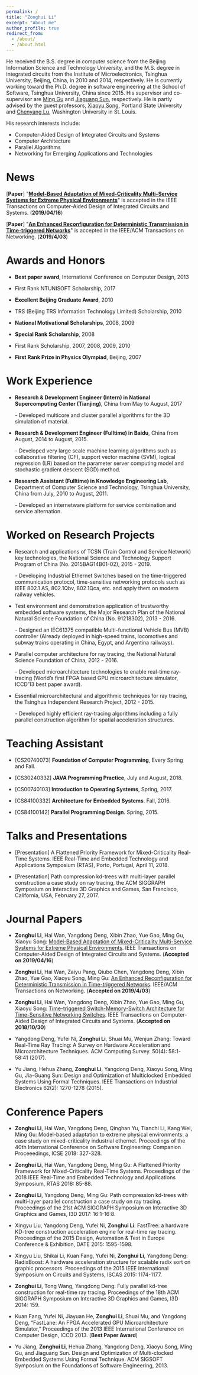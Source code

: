 ```yaml
---
permalink: /
title: "Zonghui Li"
excerpt: "About me"
author_profile: true
redirect_from: 
  - /about/
  - /about.html
---
```


He received the B.S. degree in computer science from the Beijing Information Science and Technology University, and the M.S. degree in integrated circuits from the Institute of Microelectronics, Tsinghua University, Beijing, China, in 2010 and 2014, respectively. He is currently working toward the Ph.D. degree in software engineering at the School of Software, Tsinghua University, China since 2015. His supervisor and co-supervisor are [Ming Gu](http://www.thss.tsinghua.edu.cn/publish/soften/3131/2010/20101219102622467554674/20101219102622467554674_.html) and [Jiaguang Sun](http://www.thss.tsinghua.edu.cn/publish/soften/3131/2010/20101219095105462245998/20101219095105462245998_.html), respectively. He is partly advised by the guest professors, [Xiaoyu Song](https://www.pdx.edu/ece/song), Portland State University and [Chenyang Lu](https://www.cse.wustl.edu/~lu/), Washington University in St. Louis.

His research interests include:
- Computer-Aided Design of Integrated Circuits and Systems
- Computer Architecture
- Parallel Algorithms
- Networking for Emerging Applications and Technologies


News
======
[**Paper**] "[**Model-Based Adaptation of Mixed-Criticality Multi-Service Systems for Extreme Physical Environments**](https://ieeexplore.ieee.org/document/8708223)" is accepted in the IEEE Transactions on Computer-Aided Design of Integrated Circuits and Systems. (**2019/04/16**)

[**Paper**] "[**An Enhanced Reconfiguration for Deterministic Transmission in Time-triggered Networks**](https://ieeexplore.ieee.org/abstract/document/8700610)" is accepted in the IEEE/ACM Transactions on Networking. (**2019/4/03**) 


Awards and Honors
======
- **Best paper award**, International Conference on Computer Design, 2013

- First Rank NTUNISOFT Scholarship, 2017

- **Excellent Beijing Graduate Award**, 2010

- TRS (Beijing TRS Information Technology Limited) Scholarship, 2010

- **National Motivational Scholarships**, 2008, 2009

- **Special Rank Scholarship**, 2008

- First Rank Scholarship, 2007, 2008, 2009, 2010

- **First Rank Prize in Physics Olympiad**, Beijing, 2007


Work Experience
======
- **Research & Development Engineer (Intern) in National Supercomputing Center (Tianjing)**, China from May to August, 2017

  \- Developed multicore and cluster parallel algorithms for the 3D simulation of material.

- **Research & Development Engineer (Fulltime) in Baidu**, China from August, 2014 to August, 2015.

  \- Developed very large scale machine learning algorithms such as collaborative filtering (CF), support vector machine (SVM), logical regression (LR) based on the parameter server computing model and stochastic gradient descent (SGD) method. 

- **Research Assistant (Fulltime) in Knowledge Engineering Lab**, Department of Computer Science and Technology, Tsinghua University, China from July, 2010 to August, 2011.

  \- Developed an internetware platform for service combination and service alternation.


Worked on Research Projects
======
- Research and applications of TCSN (Train Control and Service Network) key technologies, the National Science and Technology Support Program of China (No. 2015BAG14B01-02), 2015 - 2019.

  \- Developing Industrial Ethernet Switches based on the time-triggered communication protocol, time-sensitive networking protocols such as IEEE 802.1 AS, 802.1Qbv, 802.1Qca, etc. and apply them on modern railway vehicles.

- Test environment and demonstration application of trustworthy embedded software systems, the Major Research Plan of the National Natural Science Foundation of China (No. 91218302), 2013 - 2016.

  \- Designed an IEC61375 compatible Multi-functional Vehicle Bus (MVB) controller (Already deployed in high-speed trains, locomotives and subway trains operating in China, Egypt, and Argentina railways).

- Parallel computer architecture for ray tracing, the National Natural Science Foundation of China, 2012 - 2016.

  \- Developed microarchitecture technologies to enable real-time ray-tracing (World’s first FPGA based GPU microarchitecture simulator, ICCD’13 best paper award).

- Essential microarchitectural and algorithmic techniques for ray tracing, the Tsinghua Independent Research Project, 2012 - 2015.

  \- Developed highly efficient ray-tracing algorithms including a fully parallel construction algorithm for spatial acceleration structures.

Teaching Assistant
======
- [CS20740073] **Foundation of Computer Programming**, Every Spring and Fall.

- [CS30240332] **JAVA Programming Practice**, July and August, 2018.

- [CS00740103] **Introduction to Operating Systems**, Spring, 2017.

- [CS84100332] **Architecture for Embedded Systems**. Fall, 2016.

- [CS84100142] **Parallel Programming Design**. Spring, 2015.


Talks and Presentations
======
- [Presentation] A Flattened Priority Framework for Mixed-Criticality Real-Time Systems. IEEE Real-Time and Embedded Technology and Applications Symposium (RTAS), Porto, Portugal, April 11, 2018.

- [Presentation] Path compression kd-trees with multi-layer parallel construction a case study on ray tracing, the ACM SIGGRAPH Symposium on Interactive 3D Graphics and Games, San Francisco, California, USA, February 27, 2017.


Journal Papers
======
- **Zonghui Li**, Hai Wan, Yangdong Deng, Xibin Zhao, Yue Gao, Ming Gu, Xiaoyu Song:
[Model-Based Adaptation of Mixed-Criticality Multi-Service Systems for Extreme Physical Environments](https://ieeexplore.ieee.org/document/8708223). IEEE Transactions on Computer-Aided Design of Integrated Circuits and Systems. (**Accepted on 2019/04/16**)

- **Zonghui Li**, Hai Wan, Zaiyu Pang, Qiubo Chen, Yangdong Deng, Xibin Zhao, Yue Gao, Xiaoyu Song, Ming Gu: [An Enhanced Reconfiguration for Deterministic Transmission in Time-triggered Networks](https://ieeexplore.ieee.org/abstract/document/8700610). IEEE/ACM Transactions on Networking. (**Accepted on 2019/4/03**) 

- **Zonghui Li**, Hai Wan, Yangdong Deng, Xibin Zhao, Yue Gao, Ming Gu, Xiaoyu Song:
[Time-triggered Switch-Memory-Switch Architecture for Time-Sensitive Networking Switches](https://ieeexplore.ieee.org/document/8552472). IEEE Transactions on Computer-Aided Design of Integrated Circuits and Systems. (**Accepted on 2018/10/30**)

- Yangdong Deng, Yufei Ni, **Zonghui Li**, Shuai Mu, Wenjun Zhang:
Toward Real-Time Ray Tracing: A Survey on Hardware Acceleration and Microarchitecture Techniques. ACM Computing Survey. 50(4): 58:1-58:41 (2017).

- Yu Jiang, Hehua Zhang, **Zonghui Li**, Yangdong Deng, Xiaoyu Song, Ming Gu, Jia-Guang Sun:
Design and Optimization of Multiclocked Embedded Systems Using Formal Techniques. IEEE Transactions on Industrial Electronics 62(2): 1270-1278 (2015).


Conference Papers
======
- **Zonghui Li**, Hai Wan, Yangdong Deng, Qinghan Yu, Tianchi Li, Kang Wei, Ming Gu:
Model-based adaptation to extreme physical environments: a case study on mixed-criticality industrial ethernet. Proceedings of the 40th International Conference on Software Engineering: Companion Proceeedings, ICSE 2018: 327-328.

- **Zonghui Li**, Hai Wan, Yangdong Deng, Ming Gu:
A Flattened Priority Framework for Mixed-Criticality Real-Time Systems. Proceedings of the 2018 IEEE Real-Time and Embedded Technology and Applications Symposium, RTAS 2018: 85-88.

- **Zonghui Li**, Yangdong Deng, Ming Gu:
Path compression kd-trees with multi-layer parallel construction a case study on ray tracing. Proceedings of the 21st ACM SIGGRAPH Symposium on Interactive 3D Graphics and Games, I3D 2017: 16:1-16:8.

- Xingyu Liu, Yangdong Deng, Yufei Ni, **Zonghui Li**:
FastTree: a hardware KD-tree construction acceleration engine for real-time ray tracing. Proceedings of the 2015 Design, Automation & Test in Europe Conference & Exhibition, DATE 2015: 1595-1598.

- Xingyu Liu, Shikai Li, Kuan Fang, Yufei Ni, **Zonghui Li**, Yangdong Deng:
RadixBoost: A hardware acceleration structure for scalable radix sort on graphic processors. Proceedings of the 2015 IEEE International Symposium on Circuits and Systems, ISCAS 2015: 1174-1177.

- **Zonghui Li**, Tong Wang, Yangdong Deng: Fully parallel kd-tree construction for real-time ray tracing. Proceedings of the 18th ACM SIGGRAPH Symposium on Interactive 3D Graphics and Games, I3D 2014: 159.

- Kuan Fang, Yufei Ni, Jiayuan He, **Zonghui Li**, Shuai Mu, and Yangdong Deng, “FastLane: An FPGA Accelerated GPU Microarchitecture Simulator,” Proceedings of the 2013 IEEE International Conference on Computer Design, ICCD 2013. (**Best Paper Award**)

- Yu Jiang, **Zonghui Li**, Hehua Zhang, Yangdong Deng, Xiaoyu Song, Ming Gu, and Jiaguang Sun. Design and Optimization of Multi-clocked Embedded Systems Using Formal Technique. ACM SIGSOFT Symposium on the Foundations of Software Engineering, 2013.

